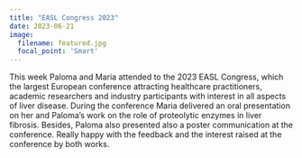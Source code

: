 ```yaml
---
title: "EASL Congress 2023"
date: 2023-06-21
image:
  filename: featured.jpg
  focal_point: 'Smart'
---
```


This week Paloma and Maria attended to the 2023 EASL Congress, which
the largest European conference attracting healthcare practitioners, academic researchers and industry participants with interest in all aspects of liver disease. During the conference Maria delivered an oral presentation on her and Paloma’s work on the role of proteolytic enzymes in liver fibrosis. Besides, Paloma also presented also a poster communication at the conference. Really happy with the feedback and the interest raised at the conference by both works.